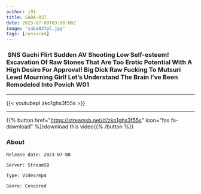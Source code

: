 ```yaml
---
author: j91
title: SABA-837
date: 2023-07-08T03:00:00Z
image: "saba837pl.jpg"
tags: [censored]
---
```


###  SNS Gachi Flirt Sudden AV Shooting Low Self-esteem! Excavation Of Raw Stones That Are Too Erotic Potential With A High Desire For Approval! Big Dick Raw Fucking To Mutsuri Lewd Mourning Girl! Let’s Understand The Brain I’ve Been Remodeled Into Povich W01
___

{{< youtubepl zko1ghs3f55s >}}
___

{{% button href="https://streamsb.net/d/zko1ghs3f55s" icon="fas fa-download" %}}download this video{{% /button %}}
### About

`Release date: 2023-07-08`

`Server: StreamSB`

`Type: Video/mp4`

`Genre:	Censored`
